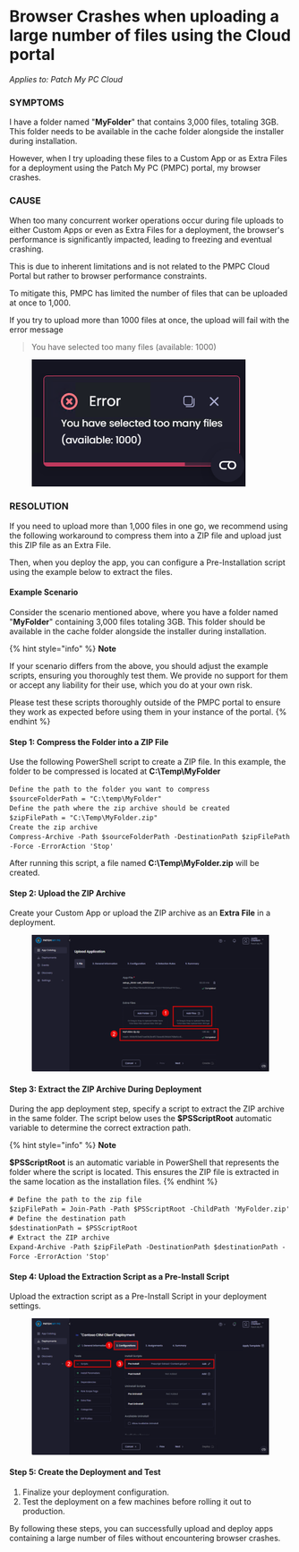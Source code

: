 # Browser Crashes when uploading a large number of files using the Cloud portal

_Applies to: Patch My PC Cloud_

### SYMPTOMS

I have a folder named "**MyFolder**" that contains 3,000 files, totaling 3GB. This folder needs to be available in the cache folder alongside the installer during installation.

However, when I try uploading these files to a Custom App or as Extra Files for a deployment using the Patch My PC (PMPC) portal, my browser crashes.

### CAUSE

When too many concurrent worker operations occur during file uploads to either Custom Apps or even as Extra Files for a deployment, the browser's performance is significantly impacted, leading to freezing and eventual crashing.

This is due to inherent limitations and is not related to the PMPC Cloud Portal but rather to browser performance constraints.

To mitigate this, PMPC has limited the number of files that can be uploaded at once to 1,000.

If you try to upload more than 1000 files at once, the upload will fail with the error message

> You have selected too many files (available: 1000)

<figure><img src="../../../.gitbook/assets/image (2600).png" alt=""><figcaption></figcaption></figure>

### RESOLUTION

If you need to upload more than 1,000 files in one go, we recommend using the following workaround to compress them into a ZIP file and upload just this ZIP file as an Extra File.

Then, when you deploy the app, you can configure a Pre-Installation script using the example below to extract the files.

#### Example Scenario

Consider the scenario mentioned above, where you have a folder named "**MyFolder**" containing 3,000 files totaling 3GB. This folder should be available in the cache folder alongside the installer during installation.

{% hint style="info" %}
**Note**

If your scenario differs from the above, you should adjust the example scripts, ensuring you thoroughly test them. We provide no support for them or accept any liability for their use, which you do at your own risk.

Please test these scripts thoroughly outside of the PMPC portal to ensure they work as expected before using them in your instance of the portal.
{% endhint %}

#### Step 1: Compress the Folder into a ZIP File

Use the following PowerShell script to create a ZIP file. In this example, the folder to be compressed is located at **C:\Temp\MyFolder**

`Define the path to the folder you want to compress`\
`$sourceFolderPath = "C:\temp\MyFolder"`\
`Define the path where the zip archive should be created`\
`$zipFilePath = "C:\Temp\MyFolder.zip"`\
`Create the zip archive`\
`Compress-Archive -Path $sourceFolderPath -DestinationPath $zipFilePath -Force -ErrorAction 'Stop'`

After running this script, a file named **C:\Temp\MyFolder.zip** will be created.

#### Step 2: Upload the ZIP Archive

Create your Custom App or upload the ZIP archive as an **Extra File** in a deployment.

<figure><img src="../../../.gitbook/assets/image (2381).png" alt="Adding the “MyFolder.zip” as an Extra File"><figcaption></figcaption></figure>

#### Step 3: Extract the ZIP Archive During Deployment

During the app deployment step, specify a script to extract the ZIP archive in the same folder. The script below uses the **$PSScriptRoot** automatic variable to determine the correct extraction path.

{% hint style="info" %}
**Note**

**$PSScriptRoot** is an automatic variable in PowerShell that represents the folder where the script is located. This ensures the ZIP file is extracted in the same location as the installation files.
{% endhint %}

`# Define the path to the zip file`\
`$zipFilePath = Join-Path -Path $PSScriptRoot -ChildPath 'MyFolder.zip'`\
`# Define the destination path`\
`$destinationPath = $PSScriptRoot`\
`# Extract the ZIP archive`\
`Expand-Archive -Path $zipFilePath -DestinationPath $destinationPath -Force -ErrorAction 'Stop'`

#### Step 4: Upload the Extraction Script as a Pre-Install Script

Upload the extraction script as a Pre-Install Script in your deployment settings.

<figure><img src="../../../.gitbook/assets/image (2382).png" alt="Uploading the extraction script as a Pre-Install Script in your deployment settings"><figcaption></figcaption></figure>

#### Step 5: Create the Deployment and Test

1. Finalize your deployment configuration.
2. Test the deployment on a few machines before rolling it out to production.

By following these steps, you can successfully upload and deploy apps containing a large number of files without encountering browser crashes.
